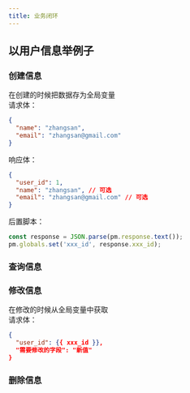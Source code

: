 ```yaml
---
title: 业务闭环
---
```


## 以用户信息举例子

### 创建信息

在创建的时候把数据存为全局变量<br>
请求体：

```json
{
  "name": "zhangsan",
  "email": "zhangsan@gmail.com"
}
```

响应体：

```json
{
  "user_id": 1,
  "name": "zhangsan", // 可选
  "email": "zhangsan@gmail.com" // 可选
}
```

后置脚本：

```javascript
const response = JSON.parse(pm.response.text());
pm.globals.set('xxx_id', response.xxx_id);
```

### 查询信息

### 修改信息

在修改的时候从全局变量中获取<br>
请求体：

```json
{
  "user_id": {{ xxx_id }},
  "需要修改的字段": "新值"
}
```

### 删除信息
